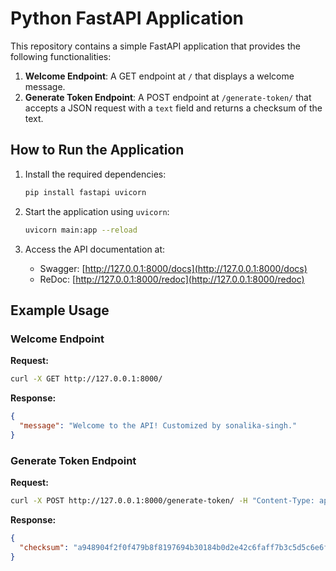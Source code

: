 # Python FastAPI Application

This repository contains a simple FastAPI application that provides the following functionalities:

1. **Welcome Endpoint**: A GET endpoint at `/` that displays a welcome message.
2. **Generate Token Endpoint**: A POST endpoint at `/generate-token/` that accepts a JSON request with a `text` field and returns a checksum of the text.

## How to Run the Application

1. Install the required dependencies:
   ```bash
   pip install fastapi uvicorn
   ```

2. Start the application using `uvicorn`:
   ```bash
   uvicorn main:app --reload
   ```

3. Access the API documentation at:
   - Swagger: [http://127.0.0.1:8000/docs](http://127.0.0.1:8000/docs)
   - ReDoc: [http://127.0.0.1:8000/redoc](http://127.0.0.1:8000/redoc)

## Example Usage

### Welcome Endpoint
**Request:**
```bash
curl -X GET http://127.0.0.1:8000/
```

**Response:**
```json
{
  "message": "Welcome to the API! Customized by sonalika-singh."
}
```

### Generate Token Endpoint
**Request:**
```bash
curl -X POST http://127.0.0.1:8000/generate-token/ -H "Content-Type: application/json" -d '{"text": "hello world"}'
```

**Response:**
```json
{
  "checksum": "a948904f2f0f479b8f8197694b30184b0d2e42c6faff7b3c5d5c6e6ff255b4c6"
}
```
